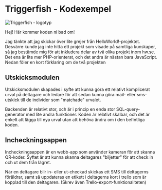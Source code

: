 # Triggerfish - Kodexempel
![Triggerfish - logotyp](https://stockholmsskrivbyra.se/wp-content/uploads/2018/12/Triggerfish-logo-705-1-1.png)


Hej! Här kommer koden ni bad om!

Jag tänkte att jag skickar över lite grejer från HelloWorld!-projektet. Desvärre kunde jag inte hitta ett projekt som visade på samtliga kunskaper, så jag bestämde mig för att
inkludera delar av två olika projekt inom hw.se. Det ena är lite mer PHP-orienterat, och det andra är nästan bara JavaScript. Nedan föler en kort förklaring om de två projekten

## Utskicksmodulen
Utskicksmodulen skapades i syfte att kunna göra ett relativt komplicerat urval på deltagare och ledare för att sedan kunna göra mail- eller sms-utskick till de individer som
"matchade" urvalet. 

Backenden är relativt stor, och är i princip en enda stor SQL-query-generator med lite andra funktioner. Koden är relativt skalbar, och det är enkelt att lägga till nya urval utan att behöva
ändra om i den befintliga koden.

## Incheckningsappen
Incheckningsappen är en webb-app som använder kameran för att skanna QR-koder. Syftet är att kunna skanna deltagares "biljetter" för att check in och ut dem från lägret.

När en deltagare blir in- eller ut-checkad skickas ett SMS till deltagerns föräldrar, samt så uppdateras en etikett i deltagerns kort i trello som är kopplad till den deltagaren. (Skrev även Trello-export-funktionaliteten)
